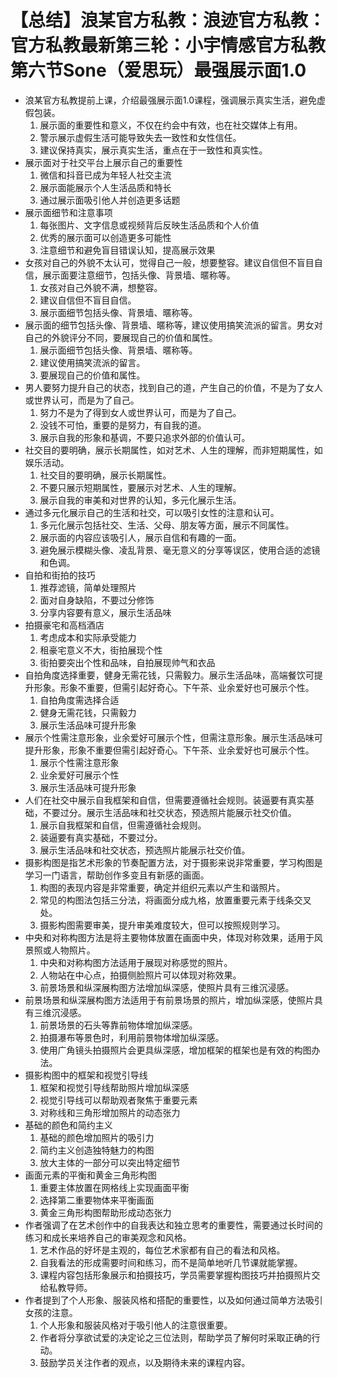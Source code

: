 # 【总结】浪某官方私教：浪迹官方私教：官方私教最新第三轮：小宇情感官方私教第六节Sone（爱思玩）最强展示面1.0

-   浪某官方私教提前上课，介绍最强展示面1.0课程，强调展示真实生活，避免虚假包装。
    1.  展示面的重要性和意义，不仅在约会中有效，也在社交媒体上有用。
    2.  警示展示虚假生活可能导致失去一致性和女性信任。
    3.  建议保持真实，展示真实生活，重点在于一致性和真实性。
-   展示面对于社交平台上展示自己的重要性
    1.  微信和抖音已成为年轻人社交主流
    2.  展示面能展示个人生活品质和特长
    3.  通过展示面吸引他人并创造更多话题
-   展示面细节和注意事项
    1.  每张图片、文字信息或视频背后反映生活品质和个人价值
    2.  优秀的展示面可以创造更多可能性
    3.  注意细节和避免盲目错误认知，提高展示效果
-   女孩对自己的外貌不太认可，觉得自己一般，想要整容。建议自信但不盲目自信，展示面要注意细节，包括头像、背景墙、暱称等。
    1.  女孩对自己外貌不满，想整容。
    2.  建议自信但不盲目自信。
    3.  展示面细节包括头像、背景墙、暱称等。
-   展示面的细节包括头像、背景墙、暱称等，建议使用搞笑流派的留言。男女对自己的外貌评分不同，要展现自己的价值和属性。
    1.  展示面细节包括头像、背景墙、暱称等。
    2.  建议使用搞笑流派的留言。
    3.  要展现自己的价值和属性。
-   男人要努力提升自己的状态，找到自己的道，产生自己的价值，不是为了女人或世界认可，而是为了自己。
    1.  努力不是为了得到女人或世界认可，而是为了自己。
    2.  没钱不可怕，重要的是努力，有自我的道。
    3.  展示自我的形象和基调，不要只追求外部的价值认可。
-   社交目的要明确，展示长期属性，如对艺术、人生的理解，而非短期属性，如娱乐活动。
    1.  社交目的要明确，展示长期属性。
    2.  不要只展示短期属性，要展示对艺术、人生的理解。
    3.  展示自我的审美和对世界的认知，多元化展示生活。
-   通过多元化展示自己的生活和社交，可以吸引女性的注意和认可。
    1.  多元化展示包括社交、生活、父母、朋友等方面，展示不同属性。
    2.  展示面的内容应该吸引人，展示自信和有趣的一面。
    3.  避免展示模糊头像、凌乱背景、毫无意义的分享等误区，使用合适的滤镜和色调。
-   自拍和街拍的技巧
    1.  推荐滤镜，简单处理照片
    2.  面对自身缺陷，不要过分修饰
    3.  分享内容要有意义，展示生活品味
-   拍摄豪宅和高档酒店
    1.  考虑成本和实际承受能力
    2.  租豪宅意义不大，街拍展现个性
    3.  街拍要突出个性和品味，自拍展现帅气和衣品
-   自拍角度选择重要，健身无需花钱，只需毅力。展示生活品味，高端餐饮可提升形象。形象不重要，但需引起好奇心。下午茶、业余爱好也可展示个性。
    1.  自拍角度需选择合适
    2.  健身无需花钱，只需毅力
    3.  展示生活品味可提升形象
-   展示个性需注意形象，业余爱好可展示个性，但需注意形象。展示生活品味可提升形象，形象不重要但需引起好奇心。下午茶、业余爱好也可展示个性。
    1.  展示个性需注意形象
    2.  业余爱好可展示个性
    3.  展示生活品味可提升形象
-   人们在社交中展示自我框架和自信，但需要遵循社会规则。装逼要有真实基础，不要过分。展示生活品味和社交状态，预选照片能展示社交价值。
    1.  展示自我框架和自信，但需遵循社会规则。
    2.  装逼要有真实基础，不要过分。
    3.  展示生活品味和社交状态，预选照片能展示社交价值。
-   摄影构图是指艺术形象的节奏配置方法，对于摄影来说非常重要，学习构图是学习一门语言，帮助创作多变且有新感的画面。
    1.  构图的表现内容是非常重要，确定并组织元素以产生和谐照片。
    2.  常见的构图法包括三分法，将画面分成九格，放置重要元素于线条交叉处。
    3.  摄影构图需要审美，提升审美难度较大，但可以按照规则学习。
-   中央和对称构图方法是将主要物体放置在画面中央，体现对称效果，适用于风景照或人物照片。
    1.  中央和对称构图方法适用于展现对称感觉的照片。
    2.  人物站在中心点，拍摄侧脸照片可以体现对称效果。
    3.  前景场景和纵深展构图方法增加纵深感，使照片具有三维沉浸感。
-   前景场景和纵深展构图方法适用于有前景场景的照片，增加纵深感，使照片具有三维沉浸感。
    1.  前景场景的石头等靠前物体增加纵深感。
    2.  拍摄瀑布等景色时，利用前景物体增加纵深感。
    3.  使用广角镜头拍摄照片会更具纵深感，增加框架的框架也是有效的构图办法。
-   摄影构图中的框架和视觉引导线
    1.  框架和视觉引导线帮助照片增加纵深感
    2.  视觉引导线可以帮助观者聚焦于重要元素
    3.  对称线和三角形增加照片的动态张力
-   基础的颜色和简约主义
    1.  基础的颜色增加照片的吸引力
    2.  简约主义创造独特魅力的构图
    3.  放大主体的一部分可以突出特定细节
-   画面元素的平衡和黄金三角形构图
    1.  重要主体放置在网格线上实现画面平衡
    2.  选择第二重要物体来平衡画面
    3.  黄金三角形构图帮助形成动态张力
-   作者强调了在艺术创作中的自我表达和独立思考的重要性，需要通过长时间的练习和成长来培养自己的审美观念和风格。
    1.  艺术作品的好坏是主观的，每位艺术家都有自己的看法和风格。
    2.  自我看法的形成需要时间和练习，而不是简单地听几节课就能掌握。
    3.  课程内容包括形象展示和拍摄技巧，学员需要掌握构图技巧并拍摄照片交给私教导师。
-   作者提到了个人形象、服装风格和搭配的重要性，以及如何通过简单方法吸引女孩的注意。
    1.  个人形象和服装风格对于吸引他人的注意很重要。
    2.  作者将分享欲试爱的决定论之三位法则，帮助学员了解何时采取正确的行动。
    3.  鼓励学员关注作者的观点，以及期待未来的课程内容。